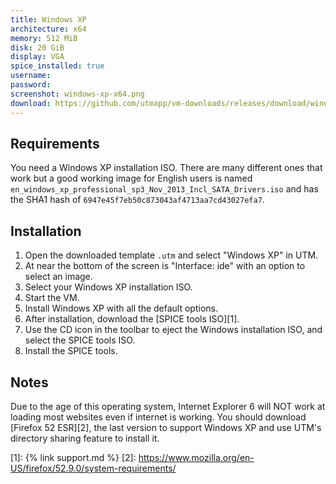 ```yaml
---
title: Windows XP
architecture: x64
memory: 512 MiB
disk: 20 GiB
display: VGA
spice_installed: true
username:
password:
screenshot: windows-xp-x64.png
download: https://github.com/utmapp/vm-downloads/releases/download/windows-template/windows-xp-x64-utm.zip
---
```


## Requirements
You need a Windows XP installation ISO. There are many different ones that work but a good working image for English users is named `en_windows_xp_professional_sp3_Nov_2013_Incl_SATA_Drivers.iso` and has the SHA1 hash of `6947e45f7eb50c873043af4713aa7cd43027efa7`.

## Installation
1. Open the downloaded template `.utm` and select "Windows XP" in UTM.
2. At near the bottom of the screen is "Interface: ide" with an option to select an image.
3. Select your Windows XP installation ISO.
4. Start the VM.
5. Install Windows XP with all the default options.
6. After installation, download the [SPICE tools ISO][1].
7. Use the CD icon in the toolbar to eject the Windows installation ISO, and select the SPICE tools ISO.
8. Install the SPICE tools.

## Notes
Due to the age of this operating system, Internet Explorer 6 will NOT work at loading most websites even if internet is working. You should download [Firefox 52 ESR][2], the last version to support Windows XP and use UTM's directory sharing feature to install it.


[1]: {% link support.md %}
[2]: https://www.mozilla.org/en-US/firefox/52.9.0/system-requirements/
